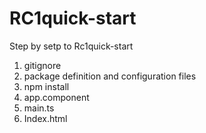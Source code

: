 # RC1quick-start

Step by setp to Rc1quick-start

1. gitignore
2. package definition and configuration files
3. npm install
4. app.component
5. main.ts
6. Index.html